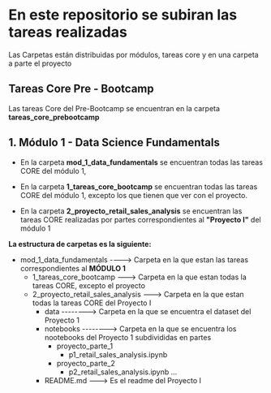 # En este repositorio se subiran las tareas realizadas

Las Carpetas están distribuidas por módulos, tareas core y  en una carpeta a parte el proyecto

## Tareas Core Pre - Bootcamp
Las tareas Core del Pre-Bootcamp se encuentran en la carpeta **tareas_core_prebootcamp** 

## 1. Módulo 1 - Data Science Fundamentals

* En la carpeta **mod_1_data_fundamentals** se encuentran todas las tareas CORE del módulo 1, 
  
* En la carpeta **1_tareas_core_bootcamp** se encuentran todas las tareas CORE del módulo 1, excepto los que tienen que ver con el proyecto.

* En la carpeta  **2_proyecto_retail_sales_analysis** se encuentran las tareas CORE realizadas por partes correspondientes al **"Proyecto I"** del módulo 1

**La estructura de carpetas es la siguiente:**
 
* mod_1_data_fundamentals   ----> Carpeta en la que estan las tareas correspondientes al **MÓDULO 1**
  * 1_tareas_core_bootcamp   ---> Carpeta en la que estan todas la tareas CORE, excepto el proyecto
  * 2_proyecto_retail_sales_analysis ---> Carpeta en la que estan todas la tareas CORE del Proyecto I
    - data --------> Carpeta en la que se encuentra el dataset del Proyecto 1
    - notebooks --------> Carpeta en la que se encuentra los nootebooks del Proyecto 1 subdivididas en partes
        + proyecto_parte_1 
            - p1_retail_sales_analysis.ipynb
        + proyecto_parte_2
            - p2_retail_sales_analysis.ipynb
        ...
    - README.md ---> Es el readme del Proyecto I 